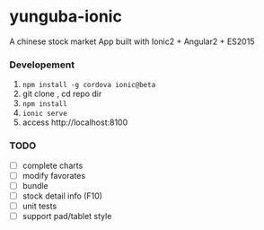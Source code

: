 # yunguba-ionic
A chinese stock market App built with Ionic2 + Angular2 + ES2015
    

### Developement

1. `npm install -g cordova ionic@beta`
2. git clone , cd repo dir
3. `npm install`
4. `ionic serve`
5. access http://localhost:8100

### TODO

- [ ] complete charts
- [ ] modify favorates
- [ ] bundle
- [ ] stock detail info (F10)
- [ ] unit tests
- [ ] support pad/tablet style